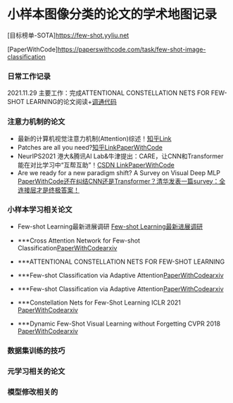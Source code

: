 # 小样本图像分类的论文的学术地图记录
[目标榜单-SOTA]https://few-shot.yyliu.net

[PaperWithCode]https://paperswithcode.com/task/few-shot-image-classification
### 日常工作记录
2021.11.29 主要工作：完成ATTENTIONAL CONSTELLATION NETS FOR FEW-SHOT LEARNING的论文阅读+[调通代码](https://github.com/TJUdyk/ConstellationNet)
### 注意力机制的论文 
- 最新的计算机视觉注意力机制(Attention)综述！[知乎Link](https://zhuanlan.zhihu.com/p/438524916)
- Patches are all you need?[知乎Link](https://www.zhihu.com/question/492712118/answer/2173720753)[PaperWithCode](https://paperswithcode.com/paper/patches-are-all-you-need)
- NeurIPS2021 港大&腾讯AI Lab&牛津提出：CARE，让CNN和Transformer能在对比学习中“互帮互助”！[CSDN Link](https://blog.csdn.net/moxibingdao/article/details/121219821)[PaperWithCode](https://paperswithcode.com/paper/revitalizing-cnn-attention-via-transformers)
- Are we ready for a new paradigm shift? A Survey on Visual Deep MLP [PaperWithCode](https://paperswithcode.com/paper/are-we-ready-for-a-new-paradigm-shift-a)[还在纠结CNN还是Transformer？清华发表一篇survey：全连接层才是终极答案！](https://zhuanlan.zhihu.com/p/437157898)
### 小样本学习相关论文
- Few-shot Learning最新进展调研 [Few-shot Learning最新进展调研](https://www.zhihu.com/column/p/161233926)

- ***Cross Attention Network for Few-shot Classification[PaperWithCode](https://paperswithcode.com/paper/cross-attention-network-for-few-shot)[arxiv](https://arxiv.org/pdf/1910.07677v1.pdf)

- ***ATTENTIONAL CONSTELLATION NETS FOR FEW-SHOT LEARNING

- ***Few-shot Classification via Adaptive Attention[PaperWithCode](https://paperswithcode.com/paper/few-shot-classification-via-adaptive)[arxiv](https://arxiv.org/pdf/2008.02465v2.pdf)

- ***Few-shot Classification via Adaptive Attention[PaperWithCode](https://paperswithcode.com/paper/multi-scale-adaptive-task-attention-network)[arxiv](https://arxiv.org/pdf/2011.14479v1.pdf)

- ***Constellation Nets for Few-Shot Learning  ICLR 2021  [PaperWithCode](https://paperswithcode.com/paper/constellation-nets-for-few-shot-learning)[arxiv](https://openreview.net/pdf?id=vujTf_I8Kmc)

- ***Dynamic Few-Shot Visual Learning without Forgetting CVPR 2018  [PaperWithCode](https://paperswithcode.com/paper/dynamic-few-shot-visual-learning-without)[arxiv](https://arxiv.org/pdf/1804.09458v1.pdf)
### 数据集训练的技巧
### 元学习相关的论文
### 模型修改相关的